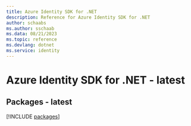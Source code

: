 ```yaml
---
title: Azure Identity SDK for .NET
description: Reference for Azure Identity SDK for .NET
author: schaabs
ms.author: sschaab
ms.data: 08/21/2023
ms.topic: reference
ms.devlang: dotnet
ms.service: identity
---
```

# Azure Identity SDK for .NET - latest
## Packages - latest
[!INCLUDE [packages](identity-index.md)]